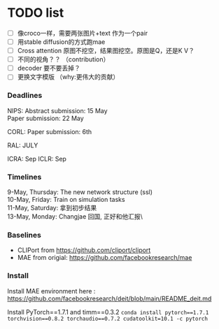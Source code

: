 # TODO list
- [ ] 像croco一样，需要两张图片+text 作为一个pair
- [ ] 用stable diffusion的方式跑mae
- [ ] Cross attention 原图不挖空，结果图挖空。原图是Q，还是K V？
- [ ] 不同的视角？？ （contribution）
- [ ] decoder 要不要丢掉？
- [ ] 更换文字模版 （why:更伟大的贡献）

### Deadlines
NIPS:
Abstract submission: 15 May \
Paper submission: 22 May

CORL:
Paper submission: 6th

RAL: JULY

ICRA: Sep
ICLR: Sep

### Timelines
9-May, Thursday: 
    The new network structure (ssl)\
10-May, Friday:
    Train on simulation tasks\
11-May, Saturday:
    拿到初步结果\
13-May, Monday:
    Changjae 回国, 正好和他汇报\


### Baselines
- CLIPort from https://github.com/cliport/cliport
- MAE from origial: https://github.com/facebookresearch/mae


### Install
Install MAE environment here : https://github.com/facebookresearch/deit/blob/main/README_deit.md

Install PyTorch==1.7.1 and timm==0.3.2
`conda install pytorch==1.7.1 torchvision==0.8.2 torchaudio==0.7.2 cudatoolkit=10.1 -c pytorch`

